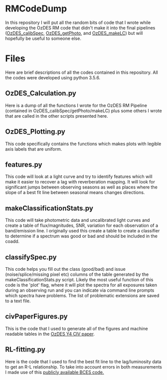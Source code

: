 # RMCodeDump
In this repository I will put all the random bits of code that I wrote
while developing the OzDES RM code that didn't make it into the final
pipelines ([OzDES_calibSpec](https://github.com/jhoormann/OzDES_calibSpec), [OzDES_getPhoto](https://github.com/jhoormann/OzDES_getPhoto), and [OzDES_makeLC](https://github.com/jhoormann/OzDES_makeLC)) but will hopefully be useful to someone else.

# Files
Here are brief descriptions of all the codes contained in this
repository.  All the codes were developed using python 3.5.6.

## OzDES_Calculation.py
Here is a dump of all the functions I wrote for the OzDES RM Pipeline
(contained in OzDES_calibSpec/getPhoto/makeLC) plus some others I wrote
that are called in the other scripts presented here.

## OzDES_Plotting.py
This code specifically contains the functions which makes plots with
legible axis labels that are uniform.

## features.py
This code will look at a light curve and try to identify features which
will make it easier to recover a lag with reverberation mapping.  It
will look for significant jumps between observing seasons as well as
places where the slope of a best fit line between seasonal means changes
directions.

## makeClassificationStats.py
This code will take photometric data and uncalibrated light curves and 
create a table of flux/magnitudes, SNR, variation for each observation
of a band/emission line.  I originally used this create a table to
create a classifier to determine if a spectrum was good or bad and 
should be included in the coadd.

## classifySpec.py
This code helps you fill out the class (good/bad) and issue 
(noise/splice/missing pixel etc) columns of the table generated by the
makeClassificationStats.py script.  Likely the most useful function of 
this code is the 'plot' flag, where it will plot the spectra for all
exposures taken during an observing run and you can indicate via 
command line prompts which spectra have problems.  The list of 
problematic extensions are saved to a text file.

## civPaperFigures.py
This is the code that I used to generate all of the figures and 
machine readable tables in the
[OzDES Y4 CIV paper](https://arxiv.org/abs/1902.04206).

## RL-fitting.py
Here is the code that I used to find the best fit line to the lag/luminosity 
data to get an R-L relationship.  To take into account errors in both 
measurements I made use of this [publicly available BCES code.](https://github.com/rsnemmen/BCES) 

